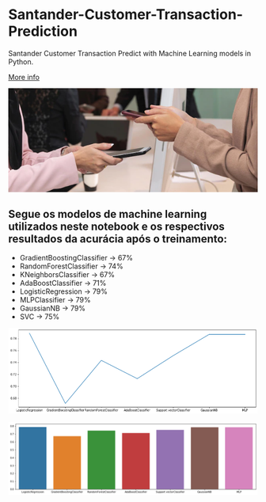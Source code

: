 # Santander-Customer-Transaction-Prediction
Santander Customer Transaction Predict with Machine Learning models in Python.

[More info](https://www.kaggle.com/competitions/santander-customer-transaction-prediction/overview)

![alt text](01.png)



## Segue os modelos de machine learning utilizados neste notebook e os respectivos resultados da acurácia após o treinamento:
* GradientBoostingClassifier -> 67%
* RandomForestClassifier -> 74%
* KNeighborsClassifier -> 67%
* AdaBoostClassifier -> 71%
* LogisticRegression -> 79%
* MLPClassifier -> 79%
* GaussianNB -> 79%
* SVC -> 75%


![alt text](result01.png)

![alt text](result02.png)


